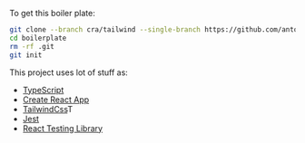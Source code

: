 To get this boiler plate: 

```bash
git clone --branch cra/tailwind --single-branch https://github.com/antoniel/boilerplate
cd boilerplate 
rm -rf .git
git init
```

This project uses lot of stuff as:

- [TypeScript](https://www.typescriptlang.org/)
- [Create React App](create-react-app.dev)
- [TailwindCss](https://tailwindcss.com/)T
- [Jest](https://jestjs.io/)
- [React Testing Library](https://testing-library.com/docs/react-testing-library/intro)

